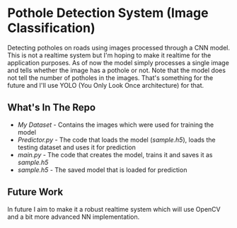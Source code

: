 # Pothole Detection System (Image Classification)

Detecting potholes on roads using images processed through a CNN model. This is not a realtime system but I'm hoping to make it realtime for the application purposes. As of now the model simply processes a single image and tells whether the image has a pothole or not. Note that the model does not tell the number of potholes in the images. That's something for the future and I'll use YOLO (You Only Look Once architecture) for that.

## What's In The Repo

* *My Dataset* - Contains the images which were used for training the model
* *Predictor.py* - The code that loads the model (*sample.h5*), loads the testing dataset and uses it for prediction
* *main.py* - The code that creates the model, trains it and saves it as *sample.h5*
* *sample.h5* - The saved model that is loaded for prediction

## Future Work

In future I aim to make it a robust realtime system which will use OpenCV and a bit more advanced NN implementation.
